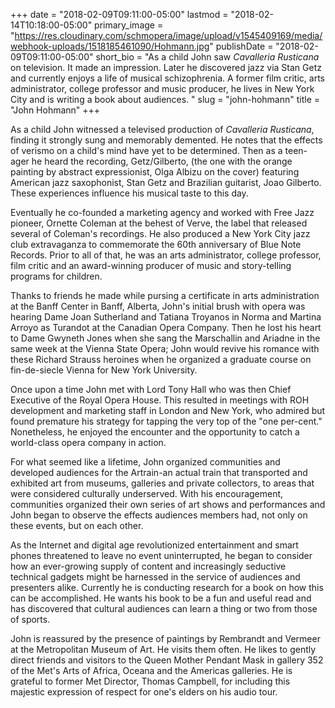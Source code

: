 +++
date = "2018-02-09T09:11:00-05:00"
lastmod = "2018-02-14T10:18:00-05:00"
primary_image = "https://res.cloudinary.com/schmopera/image/upload/v1545409169/media/webhook-uploads/1518185461090/Hohmann.jpg"
publishDate = "2018-02-09T09:11:00-05:00"
short_bio = "As a child John saw *Cavalleria Rusticana* on television. It made an impression. Later he discovered jazz via Stan Getz and currently enjoys a life of musical schizophrenia. A former film critic, arts administrator, college professor and music producer, he lives in New York City and is writing a book about audiences. "
slug = "john-hohmann"
title = "John Hohmann"
+++

As a child John witnessed a televised production of *Cavalleria Rusticana*, finding it strongly sung and memorably demented.  He notes that the effects of verismo on a child's mind have yet to be determined. Then as a teen-ager he heard the recording, Getz/Gilberto, (the one with the orange painting by abstract expressionist, Olga Albizu on the cover) featuring American jazz saxophonist, Stan Getz and Brazilian guitarist, Joao Gilberto. These experiences influence his musical taste to this day.

Eventually he co-founded a marketing agency and worked with Free Jazz pioneer, Ornette Coleman at the behest of Verve, the label that released several of Coleman's recordings. He also produced a New York City jazz club extravaganza to commemorate the 60th anniversary of Blue Note Records. Prior to all of that, he was an arts administrator, college professor, film critic and an award-winning producer of music and story-telling programs for children. 

Thanks to friends he made while pursing a certificate in arts administration at the Banff Center in Banff, Alberta, John's initial brush with opera was hearing Dame Joan Sutherland and Tatiana Troyanos in Norma and Martina Arroyo as Turandot at the Canadian Opera Company. Then he lost his heart to Dame Gwyneth Jones when she sang the Marschallin and Ariadne in the same week at the Vienna State Opera; John would revive his romance with these Richard Strauss heroines when he organized a graduate course on fin-de-siecle Vienna for New York University.

Once upon a time John met with Lord Tony Hall who was then Chief Executive of the Royal Opera House. This resulted in meetings with ROH development and marketing staff in London and New York, who admired but found premature his strategy for tapping the very top of the "one per-cent." Nonetheless, he enjoyed the encounter and the opportunity to catch a world-class opera company in action.

For what seemed like a lifetime, John organized communities and developed audiences for the Artrain-an actual train that transported and exhibited art from museums, galleries and private collectors, to areas that were considered culturally underserved. With his encouragement, communities organized their own series of art shows and performances and John began to observe the effects audiences members had, not only on these events, but on each other.

As the Internet and digital age revolutionized entertainment and smart phones threatened to leave no event uninterrupted, he began to consider how an ever-growing supply of content and increasingly seductive technical gadgets might be harnessed in the service of audiences and presenters alike. Currently he is conducting research for a book on how this can be accomplished. He wants his book to be a fun and useful read and has discovered that cultural audiences can learn a thing or two from those of sports.

John is reassured by the presence of paintings by Rembrandt and Vermeer at the Metropolitan Museum of Art. He visits them often. He likes to gently direct friends and visitors to the Queen Mother Pendant Mask in gallery 352 of the Met's Arts of Africa, Oceana and the Americas galleries. He is grateful to former Met Director, Thomas Campbell, for including this majestic expression of respect for one's elders on his audio tour.

